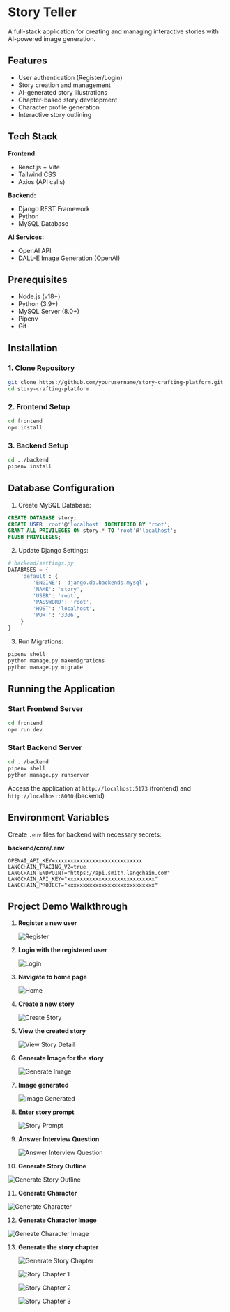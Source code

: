 # Story Teller

A full-stack application for creating and managing interactive stories with AI-powered image generation.

## Features

- User authentication (Register/Login)
- Story creation and management
- AI-generated story illustrations
- Chapter-based story development
- Character profile generation
- Interactive story outlining

## Tech Stack

**Frontend:**

- React.js + Vite
- Tailwind CSS
- Axios (API calls)

**Backend:**

- Django REST Framework
- Python
- MySQL Database

**AI Services:**

- OpenAI API
- DALL-E Image Generation (OpenAI)

## Prerequisites

- Node.js (v18+)
- Python (3.9+)
- MySQL Server (8.0+)
- Pipenv
- Git

## Installation

### 1. Clone Repository

```bash
git clone https://github.com/yourusername/story-crafting-platform.git
cd story-crafting-platform
```

### 2. Frontend Setup

```bash
cd frontend
npm install
```

### 3. Backend Setup

```bash
cd ../backend
pipenv install
```

## Database Configuration

1. Create MySQL Database:

```sql
CREATE DATABASE story;
CREATE USER 'root'@'localhost' IDENTIFIED BY 'root';
GRANT ALL PRIVILEGES ON story.* TO 'root'@'localhost';
FLUSH PRIVILEGES;
```

2. Update Django Settings:

```python
# backend/settings.py
DATABASES = {
    'default': {
        'ENGINE': 'django.db.backends.mysql',
        'NAME': 'story',
        'USER': 'root',
        'PASSWORD': 'root',
        'HOST': 'localhost',
        'PORT': '3306',
    }
}
```

3. Run Migrations:

```bash
pipenv shell
python manage.py makemigrations
python manage.py migrate
```

## Running the Application

### Start Frontend Server

```bash
cd frontend
npm run dev
```

### Start Backend Server

```bash
cd ../backend
pipenv shell
python manage.py runserver
```

Access the application at `http://localhost:5173` (frontend) and `http://localhost:8000` (backend)

## Environment Variables

Create `.env` files for backend with necessary secrets:

**backend/core/.env**

```env
OPENAI_API_KEY=xxxxxxxxxxxxxxxxxxxxxxxxxxxx
LANGCHAIN_TRACING_V2=true
LANGCHAIN_ENDPOINT="https://api.smith.langchain.com"
LANGCHAIN_API_KEY="xxxxxxxxxxxxxxxxxxxxxxxxxxxx"
LANGCHAIN_PROJECT="xxxxxxxxxxxxxxxxxxxxxxxxxxxx"
```

## Project Demo Walkthrough

1. **Register a new user**

   ![Register](img/image_1.png)

2. **Login with the registered user**

   ![Login](img/image_2.png)

3. **Navigate to home page**

   ![Home](img/image_3.png)

4. **Create a new story**

   ![Create Story](img/image_4.png)

5. **View the created story**

   ![View Story Detail](img/image_5.png)

6. **Generate Image for the story**

   ![Generate Image](img/image_6.png)

7. **Image generated**

   ![Image Generated](img/image_7.png)
   
8. **Enter story prompt**

   ![Story Prompt](img/image_8.png)

9. **Answer Interview Question**

   ![Answer Interview Question](img/image_9.png)

10. **Generate Story Outline**

   ![Generate Story Outline](img/image_10.png)

11. **Generate Character**

   ![Generate Character](img/image_11.png)

12. **Generate Character Image**

   ![Geneate Character Image](img/image_12.png)

13. **Generate the story chapter**

    ![Generate Story Chapter](img/image_13.png)

    ![Story Chapter 1](img/image_14.png)

    ![Story Chapter 2](img/image_15.png)

    ![Story Chapter 3](img/image_16.png)

